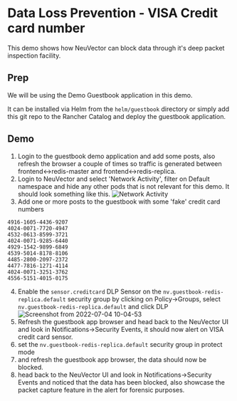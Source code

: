 # Data Loss Prevention - VISA Credit card number

This demo shows how NeuVector can block data through it's deep packet inspection facility.


## Prep

We will be using the Demo Guestbook application in this demo.

It can be installed via Helm from the `helm/guestbook` directory or simply add this git repo to the Rancher Catalog and deploy the guestbook application.


## Demo

1. Login to the guestbook demo application and add some posts, also refresh the browser a couple of times so traffic is generated between frontend<->redis-master and frontend<->redis-replica.
2. Login to NeuVector and select 'Network Activity', filter on Default namespace and hide any other pods that is not relevant for this demo. It should look something like this.
![Network Activity](https://user-images.githubusercontent.com/254416/176678315-5c76c47c-c40f-4a87-9d4c-869e850a90d8.png)
3. Add one or more posts to the guestbook with some 'fake' credit card numbers
```
4916-1605-4436-9207
4024-0071-7720-4947
4532-0613-8599-3721
4024-0071-9285-6440
4929-1542-9899-6849
4539-5014-8178-8106
4485-2800-2097-2372
4477-7816-1271-4114
4024-0071-3251-3762
4556-5151-4015-0175
```
4. Enable the `sensor.creditcard` DLP Sensor on the `nv.guestbook-redis-replica.default` security group by clicking on Policy->Groups, select `nv.guestbook-redis-replica.default` and click DLP 
![Screenshot from 2022-07-04 10-04-53](https://user-images.githubusercontent.com/254416/177110859-0964fe27-f75a-4210-8482-f100f803160b.png)
5. Refresh the guestbook app browser and head back to the NeuVector UI and look in Notifications->Security Events, it should now alert on VISA credit card sensor.
6. set the `nv.guestbook-redis-replica.default` security group in protect mode
7. and refresh the guestbook app browser, the data should now be blocked.
8. head back to the NeuVector UI and look in Notifications->Security Events and noticed that the data has been blocked, also showcase the packet capture feature in the alert for forensic purposes.
